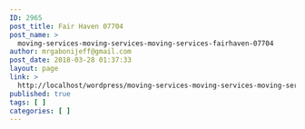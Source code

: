 ```yaml
---
ID: 2965
post_title: Fair Haven 07704
post_name: >
  moving-services-moving-services-moving-services-fairhaven-07704
author: mrgabonijeff@gmail.com
post_date: 2018-03-28 01:37:33
layout: page
link: >
  http://localhost/wordpress/moving-services-moving-services-moving-services-fairhaven-07704/
published: true
tags: [ ]
categories: [ ]
---
```

